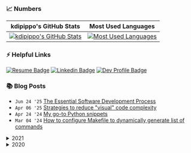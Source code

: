 ### 📈 Numbers

| kdipippo's GitHub Stats | Most Used Languages |
| --- | --- |
| [![kdipippo's GitHub Stats](https://github-readme-stats.vercel.app/api?username=kdipippo&count_private=true&show_icons=true&hide_border=true&hide_rank=true&hide_title=true)](https://github.com/kdipippo/github-readme-stats) | [![Most Used Languages](https://github-readme-stats.vercel.app/api/top-langs/?username=kdipippo&show_icons=true&hide_border=true&langs_count=5&layout=compact&hide_title=true)](https://github.com/kdipippo/github-readme-stats) |


### ⚡ Helpful Links

[![Resume Badge](https://img.shields.io/badge/Resume-ed1c24?style=for-the-badge&link=https://resume.io/r/It5v1XzFU)](https://resume.io/r/It5v1XzFU)
[![Linkedin Badge](https://img.shields.io/badge/-LinkedIn-blue?style=for-the-badge&logo=Linkedin&logoColor=white&link=https://www.linkedin.com/in/kathryn-dipippo-530815101)](https://www.linkedin.com/in/kathryn-dipippo-530815101)
[![Dev Profile Badge](https://img.shields.io/badge/Blog-0A0A0A?style=for-the-badge&logo=dev.to&logoColor=white&link=https://dev.to/kdipippo)](https://dev.to/kdipippo)


### 📚 Blog Posts
- `Jun 24 '25` [The Essential Software Development Process](https://dev.to/kdipippo/the-essential-software-development-process-4ohj)
- `Apr 06 '25` [Strategies to reduce "visual" code complexity](https://dev.to/kdipippo/strategies-to-reduce-visual-code-complexity-5fa2)
- `Apr 24 '24` [My go-to Python snippets](https://dev.to/kdipippo/my-go-to-python-snippets-12pp)
- `Mar 04 '24` [How to configure Makefile to dynamically generate list of commands](https://dev.to/kdipippo/how-to-configure-makefile-to-dynamically-generate-list-of-commands-37dc)
<details>
<summary>2021</summary>

- `Oct 16 '21` [You don't need a personal website (and why I no longer have one)](https://dev.to/kdipippo/you-dont-need-a-personal-website-and-why-i-no-longer-have-one-3ap9)
- `Jun .9 '21` [4 beginner-friendly Github Actions snippets](https://dev.to/kdipippo/4-beginner-friendly-github-actions-snippets-4n72)
- `May .7 '21` [Using Slack for phone two-factor-authentication with help from Twilio](https://dev.to/kdipippo/using-slack-for-phone-two-factor-authentication-with-help-from-twilio-40eb)
</details>
<details>
<summary>2020</summary>

- `Sep 27 '20` [Submit Your Hacktoberfest Repos to up-for-grabs!](https://dev.to/kdipippo/submit-your-hacktoberfest-repos-to-up-for-grabs-1a3)
- `Sep 19 '20` [Rendering OpenAPI specs in Angular](https://dev.to/kdipippo/rendering-openapi-specs-in-angular-582f)
- `Jul 15 '20` [30 Days into #100DaysOfCode Retrospective](https://dev.to/kdipippo/30-days-into-100daysofcode-retrospective-1fo7)
- `May .8 '20` [Automating RPG Maker MV HTML builds to Itch.io using Github Actions](https://dev.to/kdipippo/automating-rpg-maker-mv-html-builds-to-itch-io-using-github-actions-3n02)
</details>

